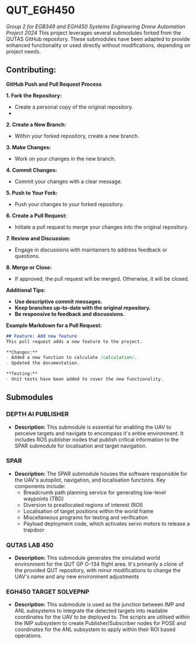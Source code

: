 # QUT_EGH450
*Group 2 for EGB349 and EGH450 Systems Engineering Drone Automation Project 2024*
This project leverages several submodules forked from the QUTAS GitHub repository. These submodules have been adapted to provide enhanced functionality or used directly without modifications, depending on project needs. 

## **Contributing:**

**GitHub Push and Pull Request Process**

**1. Fork the Repository:**
   * Create a personal copy of the original repository.
   * 
**2. Create a New Branch:**
   * Within your forked repository, create a new branch.

**3. Make Changes:**
   * Work on your changes in the new branch.

**4. Commit Changes:**
   * Commit your changes with a clear message.

**5. Push to Your Fork:**
   * Push your changes to your forked repository.

**6. Create a Pull Request:**
   * Initiate a pull request to merge your changes into the original repository.

**7. Review and Discussion:**
   * Engage in discussions with maintainers to address feedback or questions.

**8. Merge or Close:**
   * If approved, the pull request will be merged. Otherwise, it will be closed.

**Additional Tips:**

- **Use descriptive commit messages.**
- **Keep branches up-to-date with the original repository.**
- **Be responsive to feedback and discussions.**

**Example Markdown for a Pull Request:**
```markdown
## Feature: Add new feature
This pull request adds a new feature to the project.

**Changes:**
- Added a new function to calculate [calculation].
- Updated the documentation.

**Testing:**
- Unit tests have been added to cover the new functionality.
```

## **Submodules**

### DEPTH AI PUBLISHER
* **Description:** This submodule is essential for enabling the UAV to perceive targets and navigate to encompass it's entire environment. It includes ROS publisher nodes that publish critical information to the SPAR submodule for localisation and target navigation.


### SPAR
* **Description:** The SPAR submodule houses the software responsible for the UAV's autopilot, navigation, and localisation functions. Key components include:
    * Breadcrumb path planning service for generating low-level waypoints (TBD)
    * Diversion to preallocated regions of interest (ROI)
    * Localisation of target positions within the world frame
    * Miscellaneous programs for testing and verification
    * Payload deployment code, which activates servo motors to release a trapdoor

### QUTAS LAB 450
* **Description:** This submodule generates the simulated world environment for the QUT GP O-134 flight area. It's primarily a clone of the provided QUT repository, with minor modifications to change the UAV's name and any new environment adjustments

### EGH450 TARGET SOLVEPNP
* **Description:** This submodule is used as the junction between IMP and ANL subsystems to integrate the detected targets into readable coordinates for the UAV to be deployed to. The scripts are utilised within the IMP subsystem to create Publisher/Subscriber nodes for POSE and coordinates for the ANL subsystem to apply within their ROI based operations.
